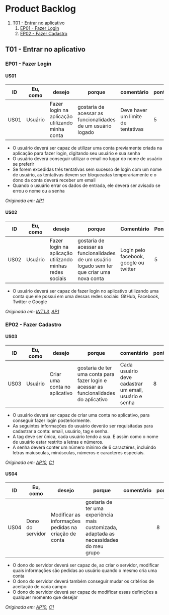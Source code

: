 # Product Backlog

1. [T01 - Entrar no aplicativo](#t01-entrar-no-aplicativo)
    1. [EP01 - Fazer Login](#ep01-fazer-login)
    2. [EP02 - Fazer Cadastro](#ep02-fazer-cadastro)


## T01 - Entrar no aplicativo

### EP01 - Fazer Login

#### US01

| ID   | Eu, como | desejo | porque| comentário | pontos | prioridade |
|------|----------|--------|-------|------------|--------|------------|
| US01 | Usuário  | Fazer login na aplicação utilizando minha conta | gostaria de acessar as funcionalidades de um usuário logado | Deve haver um limite de tentativas | 5 | Must       |

* O usuário deverá ser capaz de utilizar uma conta previamente criada na aplicação para fazer login, digitando seu usuário e sua senha 
* O usuário deverá conseguir utilizar o email no lugar do nome de usuário se preferir 
* Se forem excedidas três tentativas sem sucesso de login com um nome de usuário, as tentativas devem ser bloqueadas temporariamente e o dono da conta deverá receber um email
* Quando o usuário errar os dados de entrada, ele deverá ser avisado se errou o nome ou a senha

_Originada em: [AP1](../Elicita%C3%A7%C3%A3o/analprot.md#requisitos-elicitados)_


#### US02

| ID   | Eu, como | desejo | porque  | Comentário | Pontos | Prioridade |
|------|----------|--------|---------|------------|--------|------------|
| US02 | Usuário  | Fazer login na aplicação utilizando minhas redes sociais | gostaria de acessar as funcionalidades de um usuário logado sem ter que criar uma nova conta | Login pelo facebook, google ou twitter| 5| Must|

* O usuário deverá ser capaz de fazer login no aplicativo utilizando uma conta que ele possui em uma dessas redes sociais: GitHub, Facebook, Twitter e Google

_Originada em: [INT1.3](../Elicita%C3%A7%C3%A3o/Introspeccao.md#introspeccao-02), [AP1](../Elicita%C3%A7%C3%A3o/analprot.md#requisitos-elicitados)_

### EP02 - Fazer Cadastro

#### US03

| ID | Eu, como | desejo | porque | comentário | pontos | prioridade |
|----|----------|--------|--------|------------|--------|------------|
|US03|Usuário|Criar uma conta no aplicativo|gostaria de ter uma conta para fazer login e acessar as funcionalidades do aplicativo|Cada usuário deve cadastrar um email, usuário e senha|8|Must|

* O usuário deverá ser capaz de criar uma conta no aplicativo, para conseguir fazer login posteriormente.
* As seguintes informações do usuário deverão ser requisitadas para cadastrar a conta: email, usuário, tag e senha.
* A tag deve ser única, cada usuário tendo a sua. E assim como o nome de usuário estar restrito a letras e números.
* A senha deverá conter um número mínimo de 6 caractéres, incluíndo letras maíusculas, minúsculas, números e caracteres especiais.

_Originada em: [AP10](../Elicita%C3%A7%C3%A3o/Introspeccao.md#introspeccao-02), [C1](cenarios.md#c1-v2)_


#### US04

| ID | Eu, como | desejo | porque | comentário | pontos | prioridade |
|----|----------|--------|--------|------------|--------|------------|
|US04|Dono do servidor|Modificar as informações pedidas na criação de conta |gostaria de ter uma experiência mais customizada, adaptada as necessidades do meu grupo||8|Should|

* O dono do servidor deverá ser capaz de, ao criar o servidor, modificar quais informações são pedidas ao usuário quando o mesmo cria uma conta 
* O dono do servidor deverá também conseguir mudar os critérios de aceitação de cada campo
* O dono do servidor deverá ser capaz de modificar essas definições a qualquer momento que desejar

_Originada em: [AP10](../Elicita%C3%A7%C3%A3o/Introspeccao.md#introspeccao-02), [C1](cenarios.md#c1-v2)_
